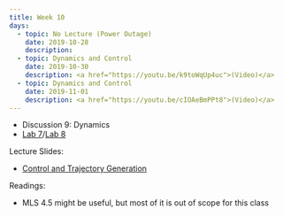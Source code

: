 ```yaml
---
title: Week 10
days:
  - topic: No Lecture (Power Outage)
    date: 2019-10-28
    description:
  - topic: Dynamics and Control
    date: 2019-10-30
    description: <a href="https://youtu.be/k9toWqUp4uc">(Video)</a>
  - topic: Dynamics and Control
    date: 2019-11-01
    description: <a href="https://youtu.be/cIOAeBmPPt8">(Video)</a>
---
```


- Discussion 9: Dynamics
-  [Lab 7](../assets/labs/lab7.zip)/[Lab 8](../assets/labs/lab8.zip)

Lecture Slides:
- [Control and Trajectory Generation](../assets/lectures/Rev-Manipulator-Control-July-2012.pdf)

Readings:
- MLS 4.5 might be useful, but most of it is out of scope for this class


